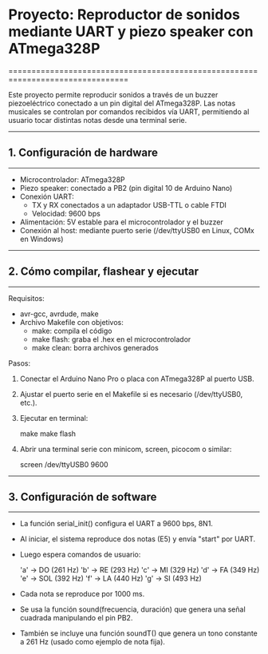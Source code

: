 # Proyecto: Reproductor de sonidos mediante UART y piezo speaker con ATmega328P
================================================================================

Este proyecto permite reproducir sonidos a través de un buzzer piezoeléctrico conectado a un pin digital del ATmega328P. Las notas musicales se controlan por comandos recibidos vía UART, permitiendo al usuario tocar distintas notas desde una terminal serie.

--------------------------------------------------------------------------------
## 1. Configuración de hardware
--------------------------------------------------------------------------------

- Microcontrolador: ATmega328P
- Piezo speaker: conectado a PB2 (pin digital 10 de Arduino Nano)
- Conexión UART:
  - TX y RX conectados a un adaptador USB-TTL o cable FTDI
  - Velocidad: 9600 bps
- Alimentación: 5V estable para el microcontrolador y el buzzer
- Conexión al host: mediante puerto serie (/dev/ttyUSB0 en Linux, COMx en Windows)

--------------------------------------------------------------------------------
## 2. Cómo compilar, flashear y ejecutar
--------------------------------------------------------------------------------

Requisitos:
- avr-gcc, avrdude, make
- Archivo Makefile con objetivos:
  - make: compila el código
  - make flash: graba el .hex en el microcontrolador
  - make clean: borra archivos generados

Pasos:
1. Conectar el Arduino Nano Pro o placa con ATmega328P al puerto USB.
2. Ajustar el puerto serie en el Makefile si es necesario (/dev/ttyUSB0, etc.).
3. Ejecutar en terminal:

   make
   make flash

4. Abrir una terminal serie con minicom, screen, picocom o similar:

   screen /dev/ttyUSB0 9600

--------------------------------------------------------------------------------
## 3. Configuración de software
--------------------------------------------------------------------------------

- La función serial_init() configura el UART a 9600 bps, 8N1.
- Al iniciar, el sistema reproduce dos notas (E5) y envía "start" por UART.
- Luego espera comandos de usuario:

    'a' → DO (261 Hz)
    'b' → RE (293 Hz)
    'c' → MI (329 Hz)
    'd' → FA (349 Hz)
    'e' → SOL (392 Hz)
    'f' → LA (440 Hz)
    'g' → SI (493 Hz)

- Cada nota se reproduce por 1000 ms.
- Se usa la función sound(frecuencia, duración) que genera una señal cuadrada manipulando el pin PB2.
- También se incluye una función soundT() que genera un tono constante a 261 Hz (usado como ejemplo de nota fija).

